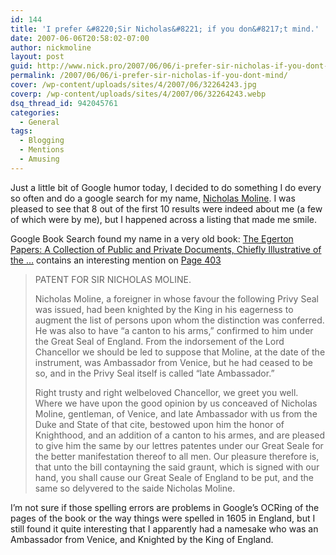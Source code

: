 ```yaml
---
id: 144
title: 'I prefer &#8220;Sir Nicholas&#8221; if you don&#8217;t mind.'
date: 2007-06-06T20:58:02-07:00
author: nickmoline
layout: post
guid: http://www.nick.pro/2007/06/06/i-prefer-sir-nicholas-if-you-dont-mind/
permalink: /2007/06/06/i-prefer-sir-nicholas-if-you-dont-mind/
cover: /wp-content/uploads/sites/4/2007/06/32264243.jpg
coverp: /wp-content/uploads/sites/4/2007/06/32264243.webp
dsq_thread_id: 942045761
categories:
  - General
tags:
  - Blogging
  - Mentions
  - Amusing
---
```

Just a little bit of Google humor today, I decided to do something I do every so often and do a google search for my name, [Nicholas Moline](https://www.google.com/search?q=Nicholas+Moline). I was pleased to see that 8 out of the first 10 results were indeed about me (a few of which were by me), but I happened across a listing that made me smile.

<!--more-->

Google Book Search found my name in a very old book: [The Egerton Papers: A Collection of Public and Private Documents, Chiefly Illustrative of the &#8230;](https://www.google.com/books/edition/_/rb0sAAAAMAAJ?hl=en&gbpv=1&pg=PA403&dq=nicholas+moline) contains an interesting mention on [Page 403](https://www.google.com/books/edition/_/rb0sAAAAMAAJ?hl=en&gbpv=1&pg=PA403&dq=nicholas+moline)

> PATENT FOR SIR NICHOLAS MOLINE.
> 
> Nicholas Moline, a foreigner in whose favour the following Privy Seal was issued, had been knighted by the King in his eagerness to augment the list of persons upon whom the distinction was conferred. He was also to have &#8220;a canton to his arms,&#8221; confirmed to him under the Great Seal of England. From the indorsement of the Lord Chancellor we should be led to suppose that Moline, at the date of the instrument, was Ambassador from Venice, but he had ceased to be so, and in the Privy Seal itself is called &#8220;late Ambassador.&#8221;
> 
> Right trusty and right welbeloved Chancellor, we greet you well. Where we have upon the good opinion by us conceaved of Nicholas Moline, gentleman, of Venice, and late Ambassador with us from the Duke and State of that cite, bestowed upon him the honor of Knighthood, and an addition of a canton to his armes, and are pleased to give him the same by our lettres patentes under our Great Seale for the better manifestation thereof to all men. Our pleasure therefore is, that unto the bill contayning the said graunt, which is signed with our hand, you shall cause our Great Seale of England to be put, and the same so delyvered to the saide Nicholas Moline. 

I&#8217;m not sure if those spelling errors are problems in Google&#8217;s OCRing of the pages of the book or the way things were spelled in 1605 in England, but I still found it quite interesting that I apparently had a namesake who was an Ambassador from Venice, and Knighted by the King of England.